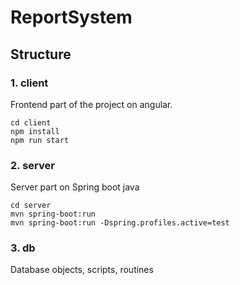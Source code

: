 # ReportSystem
## Structure
### 1. client
Frontend part of the project on angular.

```
cd client
npm install
npm run start
```

### 2. server
Server part on Spring boot java

```
cd server
mvn spring-boot:run
mvn spring-boot:run -Dspring.profiles.active=test
```

### 3. db
Database objects, scripts, routines
